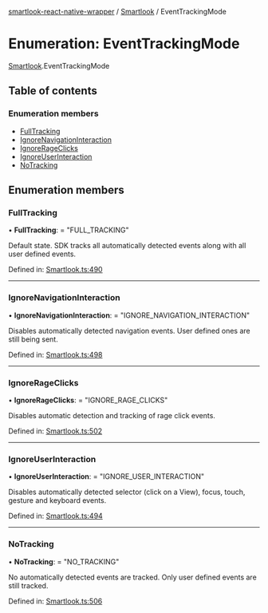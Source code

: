 [smartlook-react-native-wrapper](../README.md) / [Smartlook](../modules/smartlook.md) / EventTrackingMode

# Enumeration: EventTrackingMode

[Smartlook](../modules/smartlook.md).EventTrackingMode

## Table of contents

### Enumeration members

- [FullTracking](smartlook.eventtrackingmode.md#fulltracking)
- [IgnoreNavigationInteraction](smartlook.eventtrackingmode.md#ignorenavigationinteraction)
- [IgnoreRageClicks](smartlook.eventtrackingmode.md#ignorerageclicks)
- [IgnoreUserInteraction](smartlook.eventtrackingmode.md#ignoreuserinteraction)
- [NoTracking](smartlook.eventtrackingmode.md#notracking)

## Enumeration members

### FullTracking

• **FullTracking**: = "FULL\_TRACKING"

Default state. SDK tracks all automatically detected events along with all user defined events.

Defined in: [Smartlook.ts:490](https://github.com/smartlook/smartlook-react-native-bridge/blob/0fc4495/src/Smartlook.ts#L490)

___

### IgnoreNavigationInteraction

• **IgnoreNavigationInteraction**: = "IGNORE\_NAVIGATION\_INTERACTION"

Disables automatically detected navigation events. User defined ones are still being sent.

Defined in: [Smartlook.ts:498](https://github.com/smartlook/smartlook-react-native-bridge/blob/0fc4495/src/Smartlook.ts#L498)

___

### IgnoreRageClicks

• **IgnoreRageClicks**: = "IGNORE\_RAGE\_CLICKS"

Disables automatic detection and tracking of rage click events.

Defined in: [Smartlook.ts:502](https://github.com/smartlook/smartlook-react-native-bridge/blob/0fc4495/src/Smartlook.ts#L502)

___

### IgnoreUserInteraction

• **IgnoreUserInteraction**: = "IGNORE\_USER\_INTERACTION"

Disables automatically detected selector (click on a View), focus, touch, gesture and keyboard events.

Defined in: [Smartlook.ts:494](https://github.com/smartlook/smartlook-react-native-bridge/blob/0fc4495/src/Smartlook.ts#L494)

___

### NoTracking

• **NoTracking**: = "NO\_TRACKING"

No automatically detected events are tracked. Only user defined events are still tracked.

Defined in: [Smartlook.ts:506](https://github.com/smartlook/smartlook-react-native-bridge/blob/0fc4495/src/Smartlook.ts#L506)
